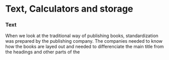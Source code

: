<h1>Text, Calculators and storage</h1>
<h3>Text</h3>
<p>When we look at the traditional way of publishing books, standardization was prepared by the publishing company. The companies needed to know how the books are layed out and needed to differenciate the main title from the headings and other parts of the </p>
<img src="">
